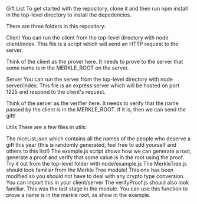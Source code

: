 Gift List
To get started with the repository, clone it and then run npm install in the top-level directory to install the depedencies.

There are three folders in this repository:

Client
You can run the client from the top-level directory with node client/index. This file is a script which will send an HTTP request to the server.

Think of the client as the prover here. It needs to prove to the server that some name is in the MERKLE_ROOT on the server.

Server
You can run the server from the top-level directory with node server/index. This file is an express server which will be hosted on port 1225 and respond to the client's request.

Think of the server as the verifier here. It needs to verify that the name passed by the client is in the MERKLE_ROOT. If it is, then we can send the gift!

Utils
There are a few files in utils:

The niceList.json which contains all the names of the people who deserve a gift this year (this is randomly generated, feel free to add yourself and others to this list!)
The example.js script shows how we can generate a root, generate a proof and verify that some value is in the root using the proof. Try it out from the top-level folder with node/example.js
The MerkleTree.js should look familiar from the Merkle Tree module! This one has been modified so you should not have to deal with any crypto type conversion. You can import this in your client/server
The verifyProof.js should also look familiar. This was the last stage in the module. You can use this function to prove a name is in the merkle root, as show in the example.
